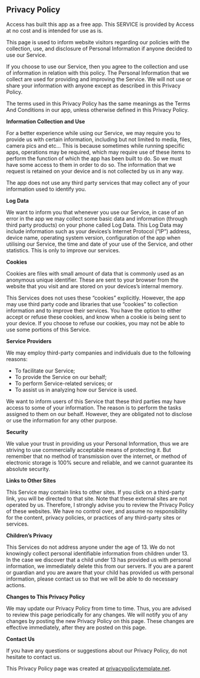 <html>
<body>
<h2>Privacy Policy</h2>
<p>Access has built this app as a free app. This SERVICE is provided by Access at no cost and is intended
    for use as is.</p>
<p>This page is used to inform website visitors regarding our policies with the collection, use, and
    disclosure of Personal Information if anyone decided to use our Service.</p>
<p>If you choose to use our Service, then you agree to the collection and use of information in
    relation with this policy. The Personal Information that we collect are used for providing and
    improving the Service. We will not use or share your information with anyone except as described
    in this Privacy Policy.</p>
<p>The terms used in this Privacy Policy has the same meanings as the Terms And Conditions in our app, unless otherwise defined in this Privacy Policy.</p>

<p><strong>Information Collection and Use</strong></p>
<p>For a better experience while using our Service, we may require you to provide us with certain information, including but not limited to media, files, camera pics and etc... This is because sometimes while running specific apps, operations may be required, which may require use of these items to perform the function of which the app has been built to do. So we must have some access to them in order to do so.
	The information that we request is retained on your device and is not collected by us in any way.</p>
<p>The app does not use any third party services that may collect any of your information used to identify you.

<p><strong>Log Data</strong></p>
<p>We want to inform you that whenever you use our Service, in case of an error in the app we may collect some 
    basic data and information (through third party products) on your phone called Log Data. This Log Data
    may include information such as your devices’s Internet Protocol (“IP”) address, device name,
    operating system version, configuration of the app when utilising our Service, the time and date
    of your use of the Service, and other statistics. This is only to improve our services.</p>

<p><strong>Cookies</strong></p>
<p>Cookies are files with small amount of data that is commonly used as an anonymous unique identifier.
    These are sent to your browser from the website that you visit and are stored on your devices’s
    internal memory.</p>
<p>This Services does not uses these “cookies” explicitly. However, the app may use third party code
    and libraries that use “cookies” to collection information and to improve their services. You
    have the option to either accept or refuse these cookies, and know when a cookie is being sent
    to your device. If you choose to refuse our cookies, you may not be able to use some portions of
    this Service.</p>

<p><strong>Service Providers</strong></p> <!-- This part need seem like it's not needed, but if you use any Google services, or any other third party libraries, chances are, you need this. -->
<p>We may employ third-party companies and individuals due to the following reasons:</p>
<ul>
    <li>To facilitate our Service;</li>
    <li>To provide the Service on our behalf;</li>
    <li>To perform Service-related services; or</li>
    <li>To assist us in analyzing how our Service is used.</li>
</ul>
<p>We want to inform users of this Service that these third parties may have access to some of your information. The reason is to perform the tasks assigned to them on our behalf. However, they
    are obligated not to disclose or use the information for any other purpose.</p>

<p><strong>Security</strong></p>
<p>We value your trust in providing us your Personal Information, thus we are striving to use
    commercially acceptable means of protecting it. But remember that no method of transmission over
    the internet, or method of electronic storage is 100% secure and reliable, and we cannot
    guarantee its absolute security.</p>

<p><strong>Links to Other Sites</strong></p>
<p>This Service may contain links to other sites. If you click on a third-party link, you will be
    directed to that site. Note that these external sites are not operated by us. Therefore, I
    strongly advise you to review the Privacy Policy of these websites. We have no control over, and
    assume no responsibility for the content, privacy policies, or practices of any third-party
    sites or services.</p>

<p><strong>Children’s Privacy</strong></p>
<p>This Services do not address anyone under the age of 13. We do not knowingly collect personal
    identifiable information from children under 13. In the case we discover that a child under 13
    has provided us with personal information, we immediately delete this from our servers. If you
    are a parent or guardian and you are aware that your child has provided us with personal
    information, please contact us so that we will be able to do necessary actions.</p>

<p><strong>Changes to This Privacy Policy</strong></p>
<p>We may update our Privacy Policy from time to time. Thus, you are advised to review this page
    periodically for any changes. We will notify you of any changes by posting the new Privacy Policy
    on this page. These changes are effective immediately, after they are posted on this page.</p>

<p><strong>Contact Us</strong></p>
<p>If you have any questions or suggestions about our Privacy Policy, do not hesitate to contact
    us.</p>
<p>This Privacy Policy page was created at <a href="https://privacypolicytemplate.net"
                                              target="_blank">privacypolicytemplate.net</a>.</p>
					      

 

<!-- Place tv app index here  

        
	112233
	#ABC#
        $http://abclive.abcnews.com/i/abc_live4@136330/master.m3u8$
	
	#MSNBC#
        $http://tvemsnbc-lh.akamaihd.net/i/nbcmsnbc_1@122532/master.m3u8$
       
	#CBSN#
        $http://cbsnewshd-lh.akamaihd.net/i/CBSNHD_7@199302/master.m3u8$
	
	#HBO2#
	$http://161.0.157.6/PLTV/88888888/224/3221227026/03.m3u8$
	
	#Cartoon Network#
	$http://161.0.157.9/PLTV/88888888/224/3221226843/index.m3u8$
	
	#QVC#
	$http://qvclvp2.mmdlive.lldns.net/qvclvp2/9aa645c89c5447a8937537011e8f8d0d/manifest.m3u8$
	
	#MeTV#
	$http://atlas.its.virginia.edu:8088/hls/m3u8/METV.m3u8$
	
	#NASA TV#
	$http://iphone-streaming.ustream.tv/uhls/6540154/streams/live/iphone/playlist.m3u8$
	
	#Classic Tv#
	$http://nimble.dashmedia.tv/onestudio/classictv/playlist.m3u8$
	
	#Kids Tv#
	$http://stitcher.pluto.tv/stitch/hls/channel/51c75f7bb6f26ba1cd00002f/master.m3u8?deviceType=%2C%2C&deviceMake=&deviceModel=&sid=c8b023af-ff3b-4fb6-87f0-4af929510c3d&deviceId=29556502-e2a5-45de-8deb-3b3dfa36b936_e62c9abb601b4ed5&deviceVersion=7.1.1_25&appVersion=3.5.1&deviceDNT=0&userId=&advertisingId=6e7a218c-1bf7-46bf-b486-0902a3cd5a1c&deviceLat=&deviceLon=-&app_name=&appName=&appStoreUrl=&profileLimit=high$

         #OWN#
	$http://w3.cdn.anvato.net/live/ephemeral/3QA1gOwdRzqhnwPBUewI5VY7Yd9pnkvb/owny/1296k/index.m3u8$
	
	#MTV#
	$http://unilivemtveu-lh.akamaihd.net/i/mtvno_1@346424/master.m3u8$
	
	#Country Network#
	$http://dcunilive2-lh.akamaihd.net/i/dclive_1@390829/master.m3u8$
	
	#DW Information Channel#
	$http://dwstream4-lh.akamaihd.net/i/dwstream4_live@131329/master.m3u8?play-only=primary$
	
	#Bloomberg#
	$http://bblive-liveproduseast.hs.llnwd.net/btv/desktop/us_live.m3u8$
	
	#Sony Movie Network#
	$http://yipcontent-lh.akamaihd.net/i/sonymoviechannel_1@569927/index_1080_av-p.m3u8?sd=10&rebase=on$
	
	#ESPN2#
	$http://161.0.157.8/PLTV/88888888/224/3221226881/index.m3u8$
	
	#Horror Tv#
	$http://170.178.189.66:1935/live/Stream1/playlist.m3u8$
	
	#Discovery Channel#
	$http://80.80.160.168/live/8/live.m3u8$
	
	#Showtime#
	$http://80.80.160.168/live/7/live.m3u8$
	
	#ESPN#
	$http://80.80.160.168/live/6/live.m3u8$
	
	#Investigation Discovery#
	$http://80.80.160.168/live/5/live.m3u8$
	
	#Planet Green#
	$http://80.80.160.168/live/4/live.m3u8$
	
	#Travel Channel#
	$http://80.80.160.168/live/3/live.m3u8$
	
	#TLC#
	$http://80.80.160.168/live/2/live.m3u8$
	
	#Animal Planet#
	$http://80.80.160.168/live/1/live.m3u8$
	
	#Science#
	$http://80.80.160.168/live/9/live.m3u8$
	
	#Adulswim#
	$http://adultswimhls-i.akamaihd.net/hls/live/238460/adultswim/main/1/master.m3u8$
	
	#God Tv#
	$http://ooyalahd2-f.akamaihd.net/i/godtv01_delivery@17341/master.m3u8$
	
	#Bravo#
	$http://161.0.157.7/PLTV/88888888/224/3221226804/03.m3u8$
	
	#WGN#
	$http://wgntribune-lh.akamaihd.net/i/WGNPrimary_1@304622/index_750_av-b.m3u8$
	
	#Beach Tv#
	$http://media4.tripsmarter.com:1935/LiveTV/DTVHD/playlist.m3u8$
	
	#Weather Channel#
	$http://weather-lh.akamaihd.net/i/twc_1@92006/master.m3u8$
	
	#Toonami#
	$http://amd.cdn.turner.com/adultswim/big/streams/playlists/toonami.m3u8?attributes=off$
	
	#Daystar#
	$http://bcliveuniv-lh.akamaihd.net/i/iptv1_1@194050/master.m3u8$
	
	#Hit Tv (English)#
	$http://kissfm-cires21-video.secure.footprint.net/hittv/bitrate_3.m3u8$
	
	#Fox5 News#
	$http://api.new.livestream.com/accounts/9263055/events/3189799/live.m3u8$
	
	#Fox40 News#
	$http://api.new.livestream.com/accounts/9486720/events/3245377/live.m3u8$
	
	#Country Music Channel (CMC)#
	$http://dcunilive2-lh.akamaihd.net/i/dclive_1@390829/master.m3u8$
	
	#Atlanta Channel#
	$http://media4.tripsmarter.com:1935/LiveTV/ACVBHD/chucklist.m3u8$
	
	#Beach Tv (Pawleys Island)#
	$http://media4.tripsmarter.com:1935/LiveTV/MTVHD/playlist.m3u8$
	
	#Beach Tv (Panama City)#
	$http://media4.tripsmarter.com:1935/LiveTV/BTVHD/chucklist.m3u8$
	
	#Beach Tv (30A)#
	$http://media4.tripsmarter.com:1935/LiveTV/DTVHD/playlist.m3u8$
	
	#Daytona Beach#
	$http://oflash.dfw.swagit.com/live/daytonabeachfl/smil:std-4x3-1-a/chucklist.m3u8$
	
	#Bowie Tv#
	$http://granicusliveus3-a.akamaihd.net/cityofbowie/G0466_001/playlist.m3u8$
	
	#Buffalo Tv#
	$http://na-all15.secdn.net/pegstream3-live/play/c3e1e4c4-7f11-4a54-8b8f-c590a95b4ade/playlist.m3u8$
	
	#Kool Tv#
	$http://173.199.158.79:1935/roku/myStream/playlist.m3u8$
	
	#Live Fish Tank#
	$http://wse.planeta-online.tv:1935/live/channel_3/chunklist.m3u8$
	
	#Black Cinema#
	$http://stitcher.pluto.tv/stitch/hls/channel/561c5b0dada51f8004c4d855/master.m3u8?deviceType=web&deviceMake=Chrome&deviceModel=Chrome&sid=6e360db0-724b-11e8-be77-bf4d1417b012&deviceId=889540f0-712d-11e8-b9ec-8ba319deeadf&deviceVersion=37.0.2049.0&appVersion=2.0.0&deviceDNT=0&userId=&advertisingId=&deviceLat=38.5783&deviceLon=-90.6666&app_name=&appName=&appStoreUrl=&serverSideAds=true$
	
	
	
	
Spanish channels

#Real Madrid TV#
$http://rmtvlive-lh.akamaihd.net/i/rmtv_1@154306/index_1000_av-b.m3u8?sd=10&rebase=on$

#Wow Tv (Peliculas Nuevas)#
$http://cdn.elsalvadordigital.com:1935/wowtv/wowtv/playlist.m3u8$


Radio Channels

#Adult Alternative#
$http://edge.music-choice-ac-chaina1.top.comcast.net/AudioChannels/Ch-022/chunklist.m3u8$										
				

					#Alternative R&B#
$http://edge.music-choice-ac-chaina1.top.comcast.net/AudioChannels/Ch-163/chunklist.m3u8$
					
#Alternative#
$http://edge.music-choice-ac-chaina1.top.comcast.net/AudioChannels/Ch-014/chunklist.m3u8$
					
#Brits + Hits#
$http://edge.music-choice-ac-chaina1.top.comcast.net/AudioChannels/Ch-154/chunklist.m3u8$
					
#Dance/EDM#
$http://edge.music-choice-ac-chaina1.top.comcast.net/AudioChannels/Ch-013/chunklist.m3u8$
					
#Hip-Hop and R&B#
$http://edge.music-choice-ac-chaina1.top.comcast.net/AudioChannels/Ch-005/chunklist.m3u8$

					
#Hit List#
$http://edge.music-choice-ac-chaina1.top.comcast.net/AudioChannels/Ch-002/chunklist.m3u8$
				
#Indie#
$http://edge.music-choice-ac-chaina1.top.comcast.net/AudioChannels/Ch-117/chunklist.m3u8$
					
#Love Songs#
$http://edge.music-choice-ac-chaina1.top.comcast.net/AudioChannels/Ch-049/chunklist.m3u8$
					
#Metal#
$http://edge.music-choice-ac-chaina1.top.comcast.net/AudioChannels/Ch-015/chunklist.m3u8$
					
#Music Choice Max#
$http://edge.music-choice-ac-chaina1.top.comcast.net/AudioChannels/Ch-050/chunklist.m3u8$
					
#Pop & Country#
$http://edge.music-choice-ac-chaina1.top.comcast.net/AudioChannels/Ch-047/chunklist.m3u8$
					
#Pop Hits#
$http://edge.music-choice-ac-chaina1.top.comcast.net/AudioChannels/Ch-029/chunklist.m3u8$
					
#R&B Soul#
$http://edge.music-choice-ac-chaina1.top.comcast.net/AudioChannels/Ch-010/chunklist.m3u8$
					
#Rap#
$http://edge.music-choice-ac-chaina1.top.comcast.net/AudioChannels/Ch-011/chunklist.m3u8$
					
#Rap 2K#
$http://edge.music-choice-ac-chaina1.top.comcast.net/AudioChannels/Ch-165/chunklist.m3u8$
					
#Reggae#
$http://edge.music-choice-ac-chaina1.top.comcast.net/AudioChannels/Ch-024/chunklist.m3u8$
					
#Rock#
$http://edge.music-choice-ac-chaina1.top.comcast.net/AudioChannels/Ch-044/chunklist.m3u8$
					
#Soft Rock#
$http://edge.music-choice-ac-chaina1.top.comcast.net/AudioChannels/Ch-001/chunklist.m3u8$
					
#Teen Beats#
$http://edge.music-choice-ac-chaina1.top.comcast.net/AudioChannels/Ch-051/chunklist.m3u8$
					
#Today's Country#
$http://edge.music-choice-ac-chaina1.top.comcast.net/AudioChannels/Ch-003/chunklist.m3u8$
					
#Underground Hip-Hop#
$http://edge.music-choice-ac-chaina1.top.comcast.net/AudioChannels/Ch-149/chunklist.m3u8$
					
#70s#
$http://edge.music-choice-ac-chaina1.top.comcast.net/AudioChannels/Ch-036/chunklist.m3u8$
					
#80s#
$http://edge.music-choice-ac-chaina1.top.comcast.net/AudioChannels/Ch-038/chunklist.m3u8$
					
#90s#
$http://edge.music-choice-ac-chaina1.top.comcast.net/AudioChannels/Ch-039/chunklist.m3u8$
					
#Classic Alternative#
$http://edge.music-choice-ac-chaina1.top.comcast.net/AudioChannels/Ch-146/chunklist.m3u8$

					
#Classic Country#
$http://edge.music-choice-ac-chaina1.top.comcast.net/AudioChannels/Ch-027/chunklist.m3u8$
					
#Classic Dance#
$http://edge.music-choice-ac-chaina1.top.comcast.net/AudioChannels/Ch-162/chunklist.m3u8$
					
#Classic Metal#
$http://edge.music-choice-ac-chaina1.top.comcast.net/AudioChannels/Ch-153/chunklist.m3u8$
					
#Classic Rock#
$http://edge.music-choice-ac-chaina1.top.comcast.net/AudioChannels/Ch-006/chunklist.m3u8$
					
#Country Hits#
$http://edge.music-choice-ac-chaina1.top.comcast.net/AudioChannels/Ch-040/chunklist.m3u8$
					
#Emo X Screamo#
$http://edge.music-choice-ac-chaina1.top.comcast.net/AudioChannels/Ch-164/chunklist.m3u8$
					
#Funk#
$http://edge.music-choice-ac-chaina1.top.comcast.net/AudioChannels/Ch-161/chunklist.m3u8$
					
#Hip-Hop Classics#
$http://edge.music-choice-ac-chaina1.top.comcast.net/AudioChannels/Ch-019/chunklist.m3u8$
					
#New Wave#
$http://edge.music-choice-ac-chaina1.top.comcast.net/AudioChannels/Ch-166/chunklist.m3u8$
					
#Punk#
$http://edge.music-choice-ac-chaina1.top.comcast.net/AudioChannels/Ch-152/chunklist.m3u8$
					
#R&B Classics#
$http://edge.music-choice-ac-chaina1.top.comcast.net/AudioChannels/Ch-043/chunklist.m3u8$
					
#Rock Hits#
$http://edge.music-choice-ac-chaina1.top.comcast.net/AudioChannels/Ch-035/chunklist.m3u8$
					
#Solid Gold Oldies#
$http://edge.music-choice-ac-chaina1.top.comcast.net/AudioChannels/Ch-004/chunklist.m3u8$
					
#Throwback Jamz#
$http://edge.music-choice-ac-chaina1.top.comcast.net/AudioChannels/Ch-042/chunklist.m3u8$
					
#Y2K#
$http://edge.music-choice-ac-chaina1.top.comcast.net/AudioChannels/Ch-048/chunklist.m3u8$

					
#Latin Jazz#
$http://edge.music-choice-ac-chaina1.top.comcast.net/AudioChannels/Ch-157/chunklist.m3u8$
				
#Mexicana#
$http://edge.music-choice-ac-chaina1.top.comcast.net/AudioChannels/Ch-026/chunklist.m3u8$
					
#Musica Urbana#
$http://edge.music-choice-ac-chaina1.top.comcast.net/AudioChannels/Ch-034/chunklist.m3u8$
					
#Pop Latino#
$http://edge.music-choice-ac-chaina1.top.comcast.net/AudioChannels/Ch-041/chunklist.m3u8$
				
#Rock Latino#
$http://edge.music-choice-ac-chaina1.top.comcast.net/AudioChannels/Ch-155/chunklist.m3u8$

					
#Romances#
$http://edge.music-choice-ac-chaina1.top.comcast.net/AudioChannels/Ch-031/chunklist.m3u8$
					
#Teen Ritmos#
$http://edge.music-choice-ac-chaina1.top.comcast.net/AudioChannels/Ch-159/chunklist.m3u8$

					
#Tropicales#
$http://edge.music-choice-ac-chaina1.top.comcast.net/AudioChannels/Ch-025/chunklist.m3u8$
					
#All Xmas#
$http://edge.music-choice-ac-chaina1.top.comcast.net/AudioChannels/Ch-158/chunklist.m3u8$
					
#Americana#
$http://edge.music-choice-ac-chaina1.top.comcast.net/AudioChannels/Ch-147/chunklist.m3u8$

					
#Bluegrass#
$http://edge.music-choice-ac-chaina1.top.comcast.net/AudioChannels/Ch-148/chunklist.m3u8$
					
#Blues#
$http://edge.music-choice-ac-chaina1.top.comcast.net/AudioChannels/Ch-046/chunklist.m3u8$
					
#Classical Masterpieces#
$http://edge.music-choice-ac-chaina1.top.comcast.net/AudioChannels/Ch-017/chunklist.m3u8$

					
#Contemporary Christian#
$http://edge.music-choice-ac-chaina1.top.comcast.net/AudioChannels/Ch-016/chunklist.m3u8$
					
#Easy Listening#
$http://edge.music-choice-ac-chaina1.top.comcast.net/AudioChannels/Ch-009/chunklist.m3u8$
					
#Folk#
$http://edge.music-choice-ac-chaina1.top.comcast.net/AudioChannels/Ch-156/chunklist.m3u8$

					
#Gospel#
$http://edge.music-choice-ac-chaina1.top.comcast.net/AudioChannels/Ch-023/chunklist.m3u8$
					
#Jazz#
$http://edge.music-choice-ac-chaina1.top.comcast.net/AudioChannels/Ch-012/chunklist.m3u8$
					
#Light Classical#
$http://edge.music-choice-ac-chaina1.top.comcast.net/AudioChannels/Ch-008/chunklist.m3u8$
					
#Lounge#
$http://edge.music-choice-ac-chaina1.top.comcast.net/AudioChannels/Ch-150/chunklist.m3u8$

					
#Opera#
$http://edge.music-choice-ac-chaina1.top.comcast.net/AudioChannels/Ch-167/chunklist.m3u8$

					
#Party Favorites#
$http://edge.music-choice-ac-chaina1.top.comcast.net/AudioChannels/Ch-033/chunklist.m3u8$
				
#Singers & Swing#
$http://edge.music-choice-ac-chaina1.top.comcast.net/AudioChannels/Ch-018/chunklist.m3u8$
					
#Smooth Jazz#
$http://edge.music-choice-ac-chaina1.top.comcast.net/AudioChannels/Ch-007/chunklist.m3u8$

					
#Sounds of The Seasons#
$http://edge.music-choice-ac-chaina1.top.comcast.net/AudioChannels/Ch-032/chunklist.m3u8.m3u8$	
			
#Soundscapes#
$http://edge.music-choice-ac-chaina1.top.comcast.net/AudioChannels/Ch-045/chunklist.m3u8$
				
#Stage & Screen#
$http://edge.music-choice-ac-chaina1.top.comcast.net/AudioChannels/Ch-028/chunklist.m3u8$

					
#Kids Movie Soundtracks#
$http://edge.music-choice-ac-chaina1.top.comcast.net/AudioChannels/Ch-160/chunklist.m3u8$
					
#Kidz Only#
$http://edge.music-choice-ac-chaina1.top.comcast.net/AudioChannels/Ch-021/chunklist.m3u8$
					
#Toddler Tunes#
$http://edge.music-choice-ac-chaina1.top.comcast.net/AudioChannels/Ch-020/chunklist.m3u8$
					
#Brazilian Pop#
$http://edge.music-choice-ac-chaina1.top.comcast.net/AudioChannels/Ch-135/chunklist.m3u8$
					
#Philipino#
$http://edge.music-choice-ac-chaina1.top.comcast.net/AudioChannels/Ch-136/chunklist.m3u8$					

#K-Pop#
$http://edge.music-choice-ac-chaina1.top.comcast.net/AudioChannels/Ch-134/chunklist.m3u8$

#80s Rock#
$http://edge.music-choice-ac-chaina1.top.comcast.net/AudioChannels/Ch-151/chunklist.m3u8$


start of ch 127 - 200 for usa button menu 

#Ad Sports 2#
$http://adtv.ercdn.net/adsport2/adsport2_720p.m3u8$

#Dream Tv#
$http://live.netd.com.tr/S1/HLS_LIVE/dreamtv/1000/prog_index.m3u8$

#Major League Baseball Network#
$http://mlblive-akc.mlb.com/ls01/mlbam/mlb_network/NETWORK_LINEAR_1/master_wired.m3u8$

#Disney Channel HD#
$http://eirking.pro:8080/live/exchange/sGFHK47UC6/20.m3u8$

#Disney Jr.#
$http://eirking.pro:8080/live/exchange/sGFHK47UC6/388.m3u8$

#Home And Health#
$http://eirking.pro:8080/live/exchange/sGFHK47UC6/33.m3u8$

#USA Network#
$http://eirking.pro:8080/live/exchange/sGFHK47UC6/453.m3u8$

#History Channel#
$http://eirking.pro:8080/live/exchange/sGFHK47UC6/34.m3u8$

#Food Network#
$http://eirking.pro:8080/live/exchange/sGFHK47UC6/1652.m3u8$

#NBC#
$http://linkbaru.com/iptv/001.m3u8$    10 

#Fashion Tv#
$http://linkbaru.com/iptv/005.m3u8$

#title place holder#
$url place holder$

#title place holder#
$url place holder$

#title place holder#
$url place holder$

#title place holder#
$url place holder$

#title place holder#
$url place holder$

#title place holder#
$url place holder$

#title place holder#
$url place holder$

#title place holder#
$url place holder$

#title place holder#
$url place holder$   20

#title place holder#
$url place holder$

#title place holder#
$url place holder$

#title place holder#
$url place holder$

#title place holder#
$url place holder$

#title place holder#
$url place holder$

#title place holder#
$url place holder$

#title place holder#
$url place holder$

#title place holder#
$url place holder$

#title place holder#
$url place holder$

#title place holder#
$url place holder$     30 

#title place holder#
$url place holder$

#title place holder#
$url place holder$

#title place holder#
$url place holder$

#title place holder#
$url place holder$

#title place holder#
$url place holder$

#title place holder#
$url place holder$

#title place holder#
$url place holder$

#title place holder#
$url place holder$

#title place holder#
$url place holder$

#title place holder#
$url place holder$     40

#title place holder#
$url place holder$

#title place holder#
$url place holder$

#title place holder#
$url place holder$

#title place holder#
$url place holder$

#title place holder#
$url place holder$

#title place holder#
$url place holder$

#title place holder#
$url place holder$

#title place holder#
$url place holder$      

#title place holder#
$url place holder$

#title place holder#
$url place holder$        50 

#title place holder#
$url place holder$

#title place holder#
$url place holder$

#title place holder#
$url place holder$

#title place holder#
$url place holder$

#title place holder#
$url place holder$

#title place holder#
$url place holder$

#title place holder#
$url place holder$

#title place holder#
$url place holder$

#title place holder#
$url place holder$

#title place holder#
$url place holder$      60 

#title place holder#
$url place holder$

#title place holder#
$url place holder$

#title place holder#
$url place holder$

#title place holder#
$url place holder$

#title place holder#
$url place holder$

#title place holder#
$url place holder$

#title place holder#
$url place holder$

#title place holder#
$url place holder$

#title place holder#
$url place holder$

#title place holder#
$url place holder$      70 

#title place holder#
$url place holder$

#title place holder#
$url place holder$
	
#title place holder#
$url place holder$   

#title place holder#
$url place holder$  74 



start of ch 201 - 300 for spanish button menu 

#Esperanza (Spn)#
$http://k3.usastreams.com:1935/etvSD/etvSD/live.m3u8$

#BH TV#
$http://cdn2.ujjina.com:1935/iptvbhtv/livebhtvtv/playlist.m3u8$

#Telecibao#
$https://59f1cbe63db89.streamlock.net:1443/cibaotv/_definst_/cibaotv/chunklist_w1438119171.m3u8$

#WMS#
$http://cm.hostlagarto.com:8081/wmserviceHD/wmservicehd.myStream/chunks.m3u8$

#ATV#
$http://dqsz3cincv704.cloudfront.net/pe/smil:canal_atv.smil/chunklist_b1056768.m3u8$

#Hoy Jugamos#
$http://rmtvlive-lh.akamaihd.net/i/rmtv_1@154306/index_1000_av-p.m3u8?sd=10&rebase=on?iptvgratis?chile.m3u8$

#title place holder#
$url place holder$

#title place holder#
$url place holder$

#title place holder#
$url place holder$

#title place holder#
$url place holder$  10 

#title place holder#
$url place holder$

#title place holder#
$url place holder$

#title place holder#
$url place holder$

#title place holder#
$url place holder$

#title place holder#
$url place holder$

#title place holder#
$url place holder$

#title place holder#
$url place holder$

#title place holder#
$url place holder$

#title place holder#
$url place holder$

#title place holder#
$url place holder$   20 

#title place holder#
$url place holder$

#title place holder#
$url place holder$

#title place holder#
$url place holder$

#title place holder#
$url place holder$

#title place holder#
$url place holder$

#title place holder#
$url place holder$

#title place holder#
$url place holder$

#title place holder#
$url place holder$

#title place holder#
$url place holder$

#title place holder#
$url place holder$     30 

#title place holder#
$url place holder$

#title place holder#
$url place holder$

#title place holder#
$url place holder$

#title place holder#
$url place holder$

#title place holder#
$url place holder$

#title place holder#
$url place holder$

#title place holder#
$url place holder$

#title place holder#
$url place holder$

#title place holder#
$url place holder$

#title place holder#
$url place holder$     40 

#title place holder#
$url place holder$

#title place holder#
$url place holder$

#title place holder#
$url place holder$

#title place holder#
$url place holder$

#title place holder#
$url place holder$

#title place holder#
$url place holder$

#title place holder#
$url place holder$

#title place holder#
$url place holder$      

#title place holder#
$url place holder$

#title place holder#
$url place holder$      50 

#title place holder#
$url place holder$

#title place holder#
$url place holder$

#title place holder#
$url place holder$

#title place holder#
$url place holder$

#title place holder#
$url place holder$

#title place holder#
$url place holder$

#title place holder#
$url place holder$

#title place holder#
$url place holder$

#title place holder#
$url place holder$

#title place holder#
$url place holder$       60 

#title place holder#
$url place holder$

#title place holder#
$url place holder$

#title place holder#
$url place holder$

#title place holder#
$url place holder$

#title place holder#
$url place holder$

#title place holder#
$url place holder$

#title place holder#
$url place holder$

#title place holder#
$url place holder$

#title place holder#
$url place holder$

#title place holder#
$url place holder$      70 

#title place holder#
$url place holder$

#title place holder#
$url place holder$

#title place holder#
$url place holder$

#title place holder#
$url place holder$

#title place holder#
$url place holder$

#title place holder#
$url place holder$

#title place holder#
$url place holder$

#title place holder#
$url place holder$

#title place holder#
$url place holder$

#title place holder#
$url place holder$    80 

#title place holder#
$url place holder$

#title place holder#
$url place holder$

#title place holder#
$url place holder$

#title place holder#
$url place holder$

#title place holder#
$url place holder$

#title place holder#
$url place holder$

#title place holder#
$url place holder$

#title place holder#
$url place holder$

#title place holder#
$url place holder$

#title place holder#
$url place holder$       90 

#title place holder#
$url place holder$

#title place holder#
$url place holder$

#title place holder#
$url place holder$
	
#title place holder#
$url place holder$

#title place holder#
$url place holder$

#title place holder#
$url place holder$

#title place holder#
$url place holder$

#title place holder#
$url place holder$

#title place holder#
$url place holder$

#title place holder#
$url place holder$        100 



start of ch 301 - 400 for world cam button menu 

#Aruba#
$http://video3.earthcam.com/fecnetwork/4644.flv/hasbahca.m3u8$

#France - Eiffel Tower#
$http://video3.earthcam.com/fecnetwork/eiffelcamHD.flv/playlist.m3u8$

#Hawaii#
$https://video3.earthcam.com/fecnetwork/5204.flv/chunklist_w281297372.m3u8$

#Brazil - Copacabana#
$http://video3.earthcam.com/fecnetwork/6593.flv/playlist.m3u8$

#Fort Lauderdale Florida#
$https://videos3.earthcam.com/fecnetwork/windjammerHD2.flv/chunklist_w184562487.m3u8$

#Miami Beach#
$https://videos3.earthcam.com/fecnetwork/3273.flv/chunklist_w1637825176.m3u8$

#New York - Manhattan#
$http://video3.earthcam.com/fecnetwork/libertyHD1.flv/playlist.m3u8$

#New York Times Square#
$https://videos3.earthcam.com/fecnetwork/9974.flv/chunklist_w1347821654.m3u8$

#Times Square - Crossroads#
$https://videos3.earthcam.com/fecnetwork/4717.flv/chunklist_w1612558055.m3u8$

#Times Square Skyline#
$http://video3.earthcam.com:1935/fecnetwork/hdtimes10.flv/chunklist_w912634094.m3u8$   10 

#Times Square Skyline2#
$http://video3.earthcam.com:1935/fecnetwork/4017timessquare.flv/chunklist_w1105786569.m3u8$

#Times Square Side Angle#
$http://video3.earthcam.com:1935/fecnetwork/hdtimes11.flv/chunklist_w1954852334.m3u8$

#New York Sky Cam#
$http://video3.earthcam.com:1935/fecnetwork/7384.flv/playlist.m3u8$

#New York Bay#
$http://video3.earthcam.com:1935/fecnetwork/libertyHD1.flv/chunklist_w1415882554.m3u8$

#New York Skyline#
$http://video3.earthcam.com:1935/fecnetwork/4544.flv/playlist.m3u8$

#New York Statue of Liberty#
$http://video3.earthcam.com:1935/fecnetwork/statueoflibertyHD.flv/chunklist_w1101621526.m3u8$

#New York Bridges#
$http://video3.earthcam.com:1935/fecnetwork/3983.flv/playlist.m3u8$

#New York Street#
$http://video3.earthcam.com:1935/fecnetwork/4717.flv/playlist.m3u8$

#New York Road#
$http://video3.earthcam.com:1935/fecnetwork/6427.flv/playlist.m3u8$

#Seaside Heights New Jersey#
$https://videos3.earthcam.com/fecnetwork/6975.flv/chunklist_w294581420.m3u8$  20 

#NO Bourbon Str#
$http://videos3.earthcam.com/fecnetwork/4282.flv/playlist.m3u8$

#Cats Meow1 - New Orleans#
$https://videos3.earthcam.com/fecnetwork/9106.flv/chunklist_w2037440863.m3u8$

#Cats Meow2 - New Orleans#
$https://videos3.earthcam.com/fecnetwork/4281.flv/chunklist_w1641500792.m3u8$

#Jerusalem#
$https://videos3.earthcam.com/fecnetwork/7949.flv/chunklist_w849835664.m3u8$

#Jerusalem - Wall#
$http://video3.earthcam.com/fecnetwork/7949.flv/playlist.m3u8$

#Live Fish Tank#
$http://wse.planeta-online.tv:1935/live/channel_3/livestream.m3u8$

#Hollywood-California#
$http://video3.earthcam.com/fecnetwork/lacitytours1.flv/hasbahca.m3u8$

#San Francisco Bay#
$http://video3.earthcam.com/fecnetwork/6603.flv/chunklist_w2127467040.m3u8$

#San Francisco Sky#
$http://video3.earthcam.com/fecnetwork/6961.flv/chunklist_w430928417.m3u8$

#Toronto Skyline#
$http://video3.earthcam.com/fecnetwork/9298.flv/playlist.m3u8$

#Toronto Skyline 2#
$https://video3.earthcam.com/fecnetwork/9299.flv/chunklist_w1784008279.m3u8$    30 

#Virginia Beach#
$http://video3.earthcam.com/fecnetwork/8048.flv/playlist.m3u8$

#Miami - Sloppy Joe's#
$http://wowza.floridakeysmedia.com:8090/sloppyjoes/mp4:sloppyjoes.stream/chunklist_w2119018131.m3u8$

#Sloppy Joe's Outside#
$http://wowza2.floridakeysmedia.com:1935/crowdcam/crowdcam.stream/chunklist_w1509771913.m3u8$

#New Zealand#
$http://video3.earthcam.com/fecnetwork/9189.flv/playlist.m3u8$

#Indonesia#
$http://video3.earthcam.com/fecnetwork/4338.flv/playlist.m3u8$

#UK#
$http://video3.earthcam.com/fecnetwork/AbbeyRoadHD1.flv/playlist.m3u8$

#Ontario - Niagara Falls#
$http://video3.earthcam.com/fecnetwork/7382.flv/playlist.m3u8$

#Norway - Bergen#
$http://stream.vosskom.no:1935/bt/Festplassen.stream/chunklist_w1948801769.m3u8$

#Russia - Moscou#
$http://video3.earthcam.com/fecnetwork/moscowHD1.flv/playlist.m3u8$

#Tokyo#
$http://video3.earthcam.com/fecnetwork/tokyo1.flv/playlist.m3u8$    40 

#Las Vegas#
$http://video3.earthcam.com/fecnetwork/eclasvegas.flv/HasBahCa.m3u8$

#Idaho#
$http://ktvb-lh.akamaihd.net/i/KTVB_Shows_1@60359/index_1000_av-p.m3u8$

#New Jersy Falls#
$http://video3.earthcam.com/fecnetwork/4918.flv/HasBahCa.m3u8$

#Santa Fe New Mexico#
$http://video3.earthcam.com/fecnetwork/4831.flv/HasBahCa.m3u8$

#Texas#
$http://video3.earthcam.com/fecnetwork/6081.flv/HasBahCa.m3u8$

#St. Louis Bridge#
$https://streaming5.mdottraffic.com/rtplive/051807.stream/chunklist_w71529816.m3u8$

#North Carolina Beach#
$https://cams.cdn-surfline.com/wsc-east/ec-capehatterascam.stream/chunklist.m3u8$

#Dubai#
$http://videos3.earthcam.com/fecnetwork/5868.flv/playlist.m3u8$      

#Africa#
$http://stream.africam.com:1935/ce/ce.stream_source/playlist.m3u8$

#African Plain#
$http://stream.africam.com:1935/tm/tm.stream_source/playlist.m3u8$       50 

#Africa - Water Hole#
$http://stream.africam.com:1935/nk/nk.stream_source/playlist.m3u8$

#title place holder#
$url place holder$

#title place holder#
$url place holder$

#title place holder#
$url place holder$

#title place holder#
$url place holder$

#title place holder#
$url place holder$

#title place holder#
$url place holder$

#title place holder#
$url place holder$

#title place holder#
$url place holder$       60 

#title place holder#
$url place holder$

#title place holder#
$url place holder$

#title place holder#
$url place holder$

#title place holder#
$url place holder$

#title place holder#
$url place holder$

#title place holder#
$url place holder$

#title place holder#
$url place holder$

#title place holder#
$url place holder$

#title place holder#
$url place holder$

#title place holder#
$url place holder$      70 

#title place holder#
$url place holder$

#title place holder#
$url place holder$
	
#title place holder#
$url place holder$  

#title place holder#
$url place holder$

#title place holder#
$url place holder$

#title place holder#
$url place holder$

#title place holder#
$url place holder$

#title place holder#
$url place holder$

#title place holder#
$url place holder$

#title place holder#
$url place holder$      80 

#title place holder#
$url place holder$

#title place holder#
$url place holder$

#title place holder#
$url place holder$ 

#title place holder#
$url place holder$

#title place holder#
$url place holder$

#title place holder#
$url place holder$

#title place holder#
$url place holder$

#title place holder#
$url place holder$

#title place holder#
$url place holder$

#title place holder#
$url place holder$  90 

#title place holder#
$url place holder$

#title place holder#
$url place holder$

#title place holder#
$url place holder$  

#title place holder#
$url place holder$

#title place holder#
$url place holder$

#title place holder#
$url place holder$

#title place holder#
$url place holder$

#title place holder#
$url place holder$

#title place holder#
$url place holder$

#title place holder#
$url place holder$   100 





442211

	
	


-->


